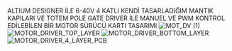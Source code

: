 ALTIUM DESIGNER İLE 6-40V 4 KATLI KENDİ TASARLADIĞIM MANTIK KAPILARI VE TOTEM POLE GATE DRIVER İLE MANUEL VE PWM  KONTROL EDİLEBİLEN BİR MOTOR SÜRÜCÜ KARTI TASARIMI
![MOT_DV (1)](https://github.com/MUHAMMETGULER35/TOTEM_POLE_GATE_WITH_H_BRIDGE_MOTOR_DRIVER_CARD/assets/156583959/09ebc0b8-e7c4-4a16-a1ad-9608f84aeb65)
![MOTOR_DRIVER_TOP_LAYER](https://github.com/MUHAMMETGULER35/TOTEM_POLE_GATE_WITH_H_BRIDGE_MOTOR_DRIVER_CARD/assets/156583959/b7155f55-f104-47d8-860a-bdc2f6d10f95)
![MOTOR_DRIVER_BOTTOM_LAYER](https://github.com/MUHAMMETGULER35/TOTEM_POLE_GATE_WITH_H_BRIDGE_MOTOR_DRIVER_CARD/assets/156583959/2a0e5699-7b4f-477c-bad3-a804dec22233)
![MOTOR_DRIVER_4_LAYER_PCB](https://github.com/MUHAMMETGULER35/TOTEM_POLE_GATE_WITH_H_BRIDGE_MOTOR_DRIVER_CARD/assets/156583959/a9db0a4d-638e-4a88-a11f-3c653b665ebc)




